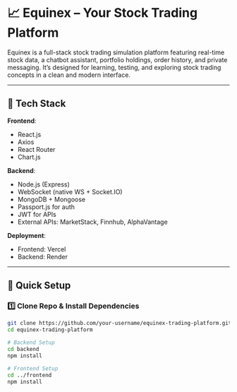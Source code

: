# 📈 Equinex – Your Stock Trading Platform

Equinex is a full-stack stock trading simulation platform featuring real-time stock data, a chatbot assistant, portfolio holdings, order history, and private messaging. It’s designed for learning, testing, and exploring stock trading concepts in a clean and modern interface.

---

## 🔧 Tech Stack

**Frontend**:  
- React.js  
- Axios  
- React Router  
- Chart.js

**Backend**:  
- Node.js (Express)  
- WebSocket (native WS + Socket.IO)  
- MongoDB + Mongoose  
- Passport.js for auth  
- JWT for APIs  
- External APIs: MarketStack, Finnhub, AlphaVantage

**Deployment**:  
- Frontend: Vercel  
- Backend: Render

---

## 🚀 Quick Setup

### 1️⃣ Clone Repo & Install Dependencies
```bash
git clone https://github.com/your-username/equinex-trading-platform.git
cd equinex-trading-platform

# Backend Setup
cd backend
npm install

# Frontend Setup
cd ../frontend
npm install
